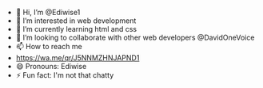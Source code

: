 - 👋 Hi, I’m @Ediwise1
- 👀 I’m interested in web development 
- 🌱 I’m currently learning html and css
- 💞️ I’m looking to collaborate with other web developers @DavidOneVoice
- 📫 How to reach me
- https://wa.me/qr/J5NNMZHNJAPND1
- 😄 Pronouns: Ediwise
- ⚡ Fun fact: I'm not that chatty 

<!---
Ediwise1/Ediwise1 is a ✨ special ✨ repository because its `README.md` (this file) appears on your GitHub profile.
You can click the Preview link to take a look at your changes.
--->
